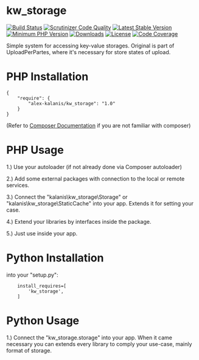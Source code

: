 # kw_storage

[![Build Status](https://travis-ci.org/alex-kalanis/kw_storage.svg?branch=master)](https://travis-ci.org/alex-kalanis/kw_storage)
[![Scrutinizer Code Quality](https://scrutinizer-ci.com/g/alex-kalanis/kw_storage/badges/quality-score.png?b=master)](https://scrutinizer-ci.com/g/alex-kalanis/kw_storage/?branch=master)
[![Latest Stable Version](https://poser.pugx.org/alex-kalanis/kw_storage/v/stable.svg?v=1)](https://packagist.org/packages/alex-kalanis/kw_storage)
[![Minimum PHP Version](https://img.shields.io/badge/php-%3E%3D%207.3-8892BF.svg)](https://php.net/)
[![Downloads](https://img.shields.io/packagist/dt/alex-kalanis/kw_storage.svg?v1)](https://packagist.org/packages/alex-kalanis/kw_storage)
[![License](https://poser.pugx.org/alex-kalanis/kw_storage/license.svg?v=1)](https://packagist.org/packages/alex-kalanis/kw_storage)
[![Code Coverage](https://scrutinizer-ci.com/g/alex-kalanis/kw_storage/badges/coverage.png?b=master&v=1)](https://scrutinizer-ci.com/g/alex-kalanis/kw_storage/?branch=master)

Simple system for accessing key-value storages. Original is part of UploadPerPartes,
where it's necessary for store states of upload.

# PHP Installation

```
{
    "require": {
        "alex-kalanis/kw_storage": "1.0"
    }
}
```

(Refer to [Composer Documentation](https://github.com/composer/composer/blob/master/doc/00-intro.md#introduction) if you are not
familiar with composer)


# PHP Usage

1.) Use your autoloader (if not already done via Composer autoloader)

2.) Add some external packages with connection to the local or remote services.

3.) Connect the "kalanis\kw_storage\Storage" or "kalanis\kw_storage\StaticCache" into your app. Extends it for setting your case.

4.) Extend your libraries by interfaces inside the package.

5.) Just use inside your app.

# Python Installation

into your "setup.py":

```
    install_requires=[
        'kw_storage',
    ]
```

# Python Usage

1.) Connect the "kw_storage.storage" into your app. When it came necessary
you can extends every library to comply your use-case, mainly format of storage.
